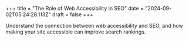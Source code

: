 +++
title = "The Role of Web Accessibility in SEO"
date = "2024-09-02T05:24:28.113Z"
draft = false
+++

  Understand the connection between web accessibility and SEO, and how making your site accessible can improve search rankings.
        